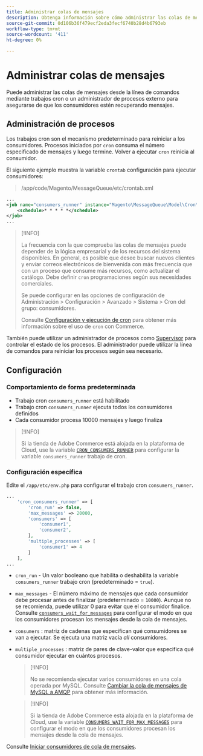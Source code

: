 ```yaml
---
title: Administrar colas de mensajes
description: Obtenga información sobre cómo administrar las colas de mensajes desde la línea de comandos para Adobe Commerce.
source-git-commit: 0d106b36f479ecf2eda3fecf6740b28d4b6793eb
workflow-type: tm+mt
source-wordcount: '411'
ht-degree: 0%

---
```



# Administrar colas de mensajes

Puede administrar las colas de mensajes desde la línea de comandos mediante trabajos cron o un administrador de procesos externo para asegurarse de que los consumidores estén recuperando mensajes.

## Administración de procesos

Los trabajos cron son el mecanismo predeterminado para reiniciar a los consumidores. Procesos iniciados por `cron` consuma el número especificado de mensajes y luego termine. Volver a ejecutar `cron` reinicia al consumidor.

El siguiente ejemplo muestra la variable `crontab` configuración para ejecutar consumidores:

> /app/code/Magento/MessageQueue/etc/crontab.xml

```xml
...
<job name="consumers_runner" instance="Magento\MessageQueue\Model\Cron\ConsumersRunner" method="run">
    <schedule>* * * * *</schedule>
</job>
...
```

>[!INFO]
>
>La frecuencia con la que comprueba las colas de mensajes puede depender de la lógica empresarial y de los recursos del sistema disponibles. En general, es posible que desee buscar nuevos clientes y enviar correos electrónicos de bienvenida con más frecuencia que con un proceso que consume más recursos, como actualizar el catálogo. Debe definir `cron` programaciones según sus necesidades comerciales.
>
>Se puede configurar en las opciones de configuración de Administración > Configuración > Avanzado > Sistema > Cron del grupo: consumidores.
>
>Consulte [Configuración y ejecución de cron](../cli/configure-cron-jobs.md) para obtener más información sobre el uso de `cron` con Commerce.

También puede utilizar un administrador de procesos como [Supervisor](http://supervisord.org/index.html) para controlar el estado de los procesos. El administrador puede utilizar la línea de comandos para reiniciar los procesos según sea necesario.

## Configuración

### Comportamiento de forma predeterminada

- Trabajo cron `consumers_runner` está habilitado
- Trabajo cron `consumers_runner` ejecuta todos los consumidores definidos
- Cada consumidor procesa 10000 mensajes y luego finaliza

>[!INFO]
>
>Si la tienda de Adobe Commerce está alojada en la plataforma de Cloud, use la variable [`CRON_CONSUMERS_RUNNER`](https://experienceleague.adobe.com/docs/commerce-cloud-service/user-guide/configure/env/stage/variables-deploy.html#cron_consumers_runner) para configurar la variable `consumers_runner` trabajo de cron.

### Configuración específica

Edite el `/app/etc/env.php` para configurar el trabajo cron `consumers_runner`.

```php
...
    'cron_consumers_runner' => [
        'cron_run' => false,
        'max_messages' => 20000,
        'consumers' => [
            'consumer1',
            'consumer2',
        ],
        'multiple_processes' => [
            'consumer1' => 4
        ]
    ],
...
```

- `cron_run` - Un valor booleano que habilita o deshabilita la variable `consumers_runner` trabajo cron (predeterminado = `true`).
- `max_messages` - El número máximo de mensajes que cada consumidor debe procesar antes de finalizar (predeterminado = `10000`). Aunque no se recomienda, puede utilizar 0 para evitar que el consumidor finalice. Consulte [`consumers_wait_for_messages`](../reference/config-reference-envphp.md#consumerswaitformessages) para configurar el modo en que los consumidores procesan los mensajes desde la cola de mensajes.
- `consumers` : matriz de cadenas que especifican qué consumidores se van a ejecutar. Se ejecuta una matriz vacía *all* consumidores.
- `multiple_processes` : matriz de pares de clave-valor que especifica qué consumidor ejecutar en cuántos procesos.

   >[!INFO]
   >
   >No se recomienda ejecutar varios consumidores en una cola operada por MySQL. Consulte [Cambiar la cola de mensajes de MySQL a AMQP](https://developer.adobe.com/commerce/php/development/components/message-queues/#change-message-queue-from-mysql-to-amqp) para obtener más información.

   >[!INFO]
   >
   >Si la tienda de Adobe Commerce está alojada en la plataforma de Cloud, use la variable [`CONSUMERS_WAIT_FOR_MAX_MESSAGES`](https://experienceleague.adobe.com/docs/commerce-cloud-service/user-guide/configure/env/stage/variables-deploy.html#consumers_wait_for_max_messages) para configurar el modo en que los consumidores procesan los mensajes desde la cola de mensajes.

Consulte [Iniciar consumidores de cola de mensajes](../cli/start-message-queues.md).
